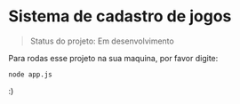 # Sistema de cadastro de jogos


> Status do projeto: Em desenvolvimento

Para rodas esse projeto na sua maquina, por favor digite:
```
node app.js
```

:)